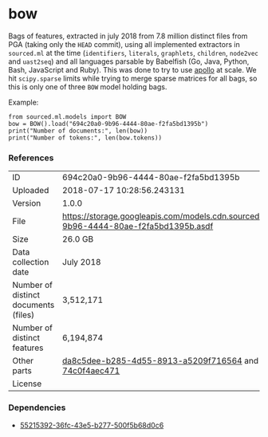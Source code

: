 # bow

Bags of features, extracted in july 2018 from 7.8 million distinct files from PGA (taking only the `HEAD` commit), using all implemented extractors in `sourced.ml` at the time (`identifiers`, `literals`, `graphlets`, `children`, `node2vec` and `uast2seq`) and all languages parsable by Babelfish (Go, Java, Python, Bash, JavaScript and Ruby). This was done to try to use [apollo](https://github.com/src-d/apollo) at scale. We hit `scipy.sparse` limits while trying to merge sparse matrices for all bags, so this is only one of three `BOW` model holding bags.

Example:

```
from sourced.ml.models import BOW
bow = BOW().load("694c20a0-9b96-4444-80ae-f2fa5bd1395b")
print("Number of documents:", len(bow))
print("Number of tokens:", len(bow.tokens))
```

### References


|    |    |
|:---|:---|
| ID       | 694c20a0-9b96-4444-80ae-f2fa5bd1395b |
| Uploaded | 2018-07-17 10:28:56.243131 |
| Version  | 1.0.0 |
| File     | https://storage.googleapis.com/models.cdn.sourced.tech/models%2Fbow%2F694c20a0-9b96-4444-80ae-f2fa5bd1395b.asdf |
| Size     | 26.0 GB |
| Data collection date | July 2018 |
| Number of distinct documents (files) | 3,512,171 |
| Number of distinct features | 6,194,874 |
| Other parts | [da8c5dee-b285-4d55-8913-a5209f716564](da8c5dee-b285-4d55-8913-a5209f716564.md) and [1e0deee4-7dc1-400f-acb6-74c0f4aec471](1e0deee4-7dc1-400f-acb6-74c0f4aec471.md) |
| License  | [](none) |

### Dependencies

* [55215392-36fc-43e5-b277-500f5b68d0c6](/docfreq/55215392-36fc-43e5-b277-500f5b68d0c6.md)
